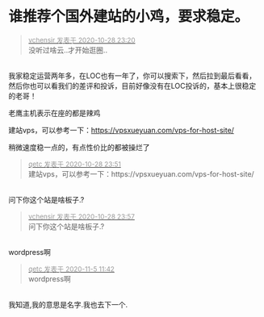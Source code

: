 # 谁推荐个国外建站的小鸡，要求稳定。


<div class="quote"><blockquote><font size="2"><a href="https://www.hostloc.com/forum.php?mod=redirect&amp;goto=findpost&amp;pid=9366834&amp;ptid=759547" target="_blank"><font color="#999999">vchensir 发表于 2020-10-28 23:20</font></a></font><br />
没听过啥云..才开始逛圈..</blockquote></div><br />
我家稳定运营两年多，在LOC也有一年了，你可以搜索下，然后拉到最后看看，然后你也可以看我们的差评和投诉，目前好像没有在LOC投诉的，基本上很稳定的老哥！

老鹰主机表示在座的都是辣鸡

建站vps，可以参考一下：https://vpsxueyuan.com/vps-for-host-site/

稍微速度稳一点的，有点性价比的都被操烂了

<div class="quote"><blockquote><font size="2"><a href="https://www.hostloc.com/forum.php?mod=redirect&amp;goto=findpost&amp;pid=9366947&amp;ptid=759547" target="_blank"><font color="#999999">qetc 发表于 2020-10-28 23:51</font></a></font><br />
建站vps，可以参考一下：https://vpsxueyuan.com/vps-for-host-site/</blockquote></div><br />
问下你这个站是啥板子.?

<div class="quote"><blockquote><font size="2"><a href="https://www.hostloc.com/forum.php?mod=redirect&amp;goto=findpost&amp;pid=9366979&amp;ptid=759547" target="_blank"><font color="#999999">vchensir 发表于 2020-10-28 23:57</font></a></font><br />
问下你这个站是啥板子.?</blockquote></div><br />
wordpress啊

<div class="quote"><blockquote><font size="2"><a href="https://www.hostloc.com/forum.php?mod=redirect&amp;goto=findpost&amp;pid=9405813&amp;ptid=759547" target="_blank"><font color="#999999">qetc 发表于 2020-11-5 11:42</font></a></font><br />
wordpress啊</blockquote></div><br />
我知道,我的意思是名字.我也去下一个.

